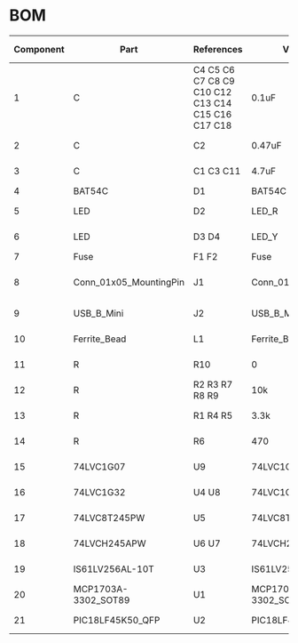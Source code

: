 # BOM

| Component | Part                   | References                                        | Value               | Footprint                                               | Quantity Per PCB | Datasheet                                                            | Rating   | MPN                 | MFR               | SPN                  | SPR    | 
|-----------|------------------------|---------------------------------------------------|---------------------|---------------------------------------------------------|------------------|----------------------------------------------------------------------|----------|---------------------|-------------------|----------------------|--------| 
| 1         | C                      | C4 C5 C6 C7 C8 C9 C10 C12 C13 C14 C15 C16 C17 C18 | 0.1uF               | C_0603_1608Metric                                       | 14               | ~                                                                    | 16V X5R  | C0603C104K3RECTU    | KEMET             | 80-C0603C104K3REC    | Mouser | 
| 2         | C                      | C2                                                | 0.47uF              | C_0603_1608Metric                                       | 1                | ~                                                                    | 16V X5R  | C0603C474K4PACTU    | KEMET             | 80-C0603C474K4P      | Mouser | 
| 3         | C                      | C1 C3 C11                                         | 4.7uF               | C_0805_2012Metric                                       | 3                | ~                                                                    | 16V X5R  | EMK212BJ475MD-T     | Taiyo Yuden       | 963-EMK212BJ475MD-T  | Mouser | 
| 4         | BAT54C                 | D1                                                | BAT54C              | SOT-23                                                  | 1                | http://www.diodes.com/_files/datasheets/ds11005.pdf                  |          | BAT54CLT3G          | OnSemi            | 863-BAT54CLT3G       | Mouser | 
| 5         | LED                    | D2                                                | LED_R               | LED_0603_1608Metric                                     | 1                | ~                                                                    |          | 150060SS75000       | Wurth Electronics | 710-150060SS75000    | Mouser | 
| 6         | LED                    | D3 D4                                             | LED_Y               | LED_0603_1608Metric                                     | 2                | ~                                                                    |          | 150060YS75000       | Wurth Electronics | 710-150060YS75000    | Mouser | 
| 7         | Fuse                   | F1 F2                                             | Fuse                | Fuse_0603_1608Metric                                    | 2                | ~                                                                    | 1.5A     | C2Q 1.5             | Bel Fuse          | 530-C2Q1.5           | Mouser | 
| 8         | Conn_01x05_MountingPin | J1                                                | Conn_01x05          | Molex_Pico-Lock_504050-0591_1x05-1MP_P1.50mm_Horizontal | 1                | ~                                                                    |          | 504050-0591         | Molex             | 538-504050-0591      | Mouser | 
| 9         | USB_B_Mini             | J2                                                | USB_B_Mini          | USB_Mini-B_Hirose_UX60SC-MB-5ST80_Horizontal            | 1                | ~                                                                    |          | UX60SC-MB-5ST(80)   | Hirose            | 798-UX60SC-MB-5ST80  | Mouser | 
| 10        | Ferrite_Bead           | L1                                                | Ferrite_Bead        | L_0603_1608Metric                                       | 1                | ~                                                                    |          | MMZ1608Y601BTD25    | TDK               | 810-MMZ1608Y601BTD25 | Mouser | 
| 11        | R                      | R10                                               | 0                   | R_0603_1608Metric                                       | 1                | ~                                                                    | 1/10W 5% | RC0603JR-070RL      | Yageo             | 603-RC0603JR-070RL   | Mouser | 
| 12        | R                      | R2 R3 R7 R8 R9                                    | 10k                 | R_0603_1608Metric                                       | 5                | ~                                                                    | 1/10W 5% | RC0603FR-0710KL     | Yageo             | 603-RC0603FR-0710KL  | Mouser | 
| 13        | R                      | R1 R4 R5                                          | 3.3k                | R_0603_1608Metric                                       | 3                | ~                                                                    | 1/10W 5% | RC0603JR-133K3L     | Yageo             | 603-RC0603JR-133K3L  | Mouser | 
| 14        | R                      | R6                                                | 470                 | R_0603_1608Metric                                       | 1                | ~                                                                    | 1/10W 5% | RC0603FR-10470RL    | Yageo             | 603-RC0603FR-10470RL | Mouser | 
| 15        | 74LVC1G07              | U9                                                | 74LVC1G07           | SOT-353_SC-70-5                                         | 1                | http://www.ti.com/lit/sg/scyt129e/scyt129e.pdf                       |          | "74LVC1G07GW,125"   | Nexperia          | 771-74LVC1G07GW-G    | Mouser | 
| 16        | 74LVC1G32              | U4 U8                                             | 74LVC1G32           | SOT-353_SC-70-5                                         | 2                | http://www.ti.com/lit/sg/scyt129e/scyt129e.pdf                       |          | "74LVC1G32GW,125"   | Nexperia          | 771-74LVC1G32GW-G    | Mouser | 
| 17        | 74LVC8T245PW           | U5                                                | 74LVC8T245PW        | TSSOP-24_4.4x7.8mm_P0.65mm                              | 1                | https://assets.nexperia.com/documents/data-sheet/74LVC_LVCH8T245.pdf |          | "74LVCH8T245PW,118" | Nexperia          | 771-74LVCH8T245PW118 | Mouser | 
| 18        | 74LVCH245APW           | U6 U7                                             | 74LVCH245APW        | TSSOP-20_4.4x6.5mm_P0.65mm                              | 2                | https://assets.nexperia.com/documents/data-sheet/74LVC_LVCH245A.pdf  |          | "74LVCH245APW,118"  | Nexperia          | 771-74LVCH245APW-T   | Mouser | 
| 19        | IS61LV256AL-10T        | U3                                                | IS61LV256AL-10T     | TSOP-I-28_11.8x8mm_P0.55mm_Pin1Middle                   | 1                | http://www.issi.com/WW/pdf/61LV256AL.pdf                             |          | IS61LV256AL-10TLI   | ISSI              | 870-IS61LV256AL10TLI | Mouser | 
| 20        | MCP1703A-3302_SOT89    | U1                                                | MCP1703A-3302_SOT89 | SOT-89-3                                                | 1                | http://ww1.microchip.com/downloads/en/DeviceDoc/20005122B.pdf        |          | MCP1703T-3302E/MB   | Microchip         | 579-MCP1703T-3302EMB | Mouser | 
| 21        | PIC18LF45K50_QFP       | U2                                                | PIC18LF45K50_QFP    | TQFP-44_10x10mm_P0.8mm                                  | 1                | http://ww1.microchip.com/downloads/en/DeviceDoc/30000684B.pdf        |          | PIC18LF45K50-I/PT   | Microchip         | 579-PIC18LF45K50I/PT | Mouser | 

